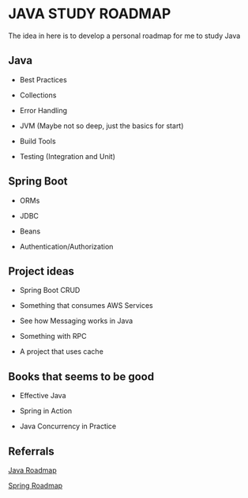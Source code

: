 # JAVA STUDY ROADMAP

The idea in here is to develop a personal roadmap for me to study Java

## Java

- Best Practices

- Collections

- Error Handling

- JVM (Maybe not so deep, just the basics for start)

- Build Tools

- Testing (Integration and Unit)

## Spring Boot

- ORMs

- JDBC

- Beans

- Authentication/Authorization

## Project ideas

- Spring Boot CRUD

- Something that consumes AWS Services

- See how Messaging works in Java

- Something with RPC

- A project that uses cache

## Books that seems to be good

- Effective Java

- Spring in Action

- Java Concurrency in Practice

## Referrals

[Java Roadmap](https://roadmap.sh/java)

[Spring Roadmap](https://roadmap.sh/spring-boot)
